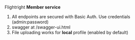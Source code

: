 Flightright **Member service**

1) All endpoints are secured with Basic Auth. Use credentials (admin:password)
2) swagger at /swagger-ui.html
3) File uploading works for **local** profile (enabled by default)